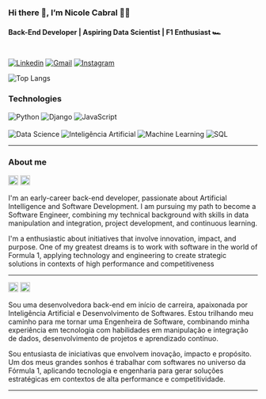 ### Hi there 👋, I’m Nicole Cabral 👩‍💻  
#### Back-End Developer | Aspiring Data Scientist | F1 Enthusiast 🏎️

#
[![Linkedin](https://img.shields.io/badge/LinkedIn-0077B5?style=for-the-badge&logo=linkedin&logoColor=white)](https://www.linkedin.com/in/devnicolecabral/)
[![Gmail](https://img.shields.io/badge/Gmail-D14836?style=for-the-badge&logo=gmail&logoColor=white)](mailto:devnicolecabral@gmail.com)
[![Instagram](https://img.shields.io/badge/Instagram-E4405F?style=for-the-badge&logo=instagram&logoColor=white)](https://www.instagram.com/devnicolecabral/)

![Top Langs](https://github-readme-stats.vercel.app/api/top-langs/?username=devnicolecabral&layout=compact&theme=ocean_dark)

### Technologies 
<div style="display: inline_block">
  <img align="center" alt="Python" src="https://img.shields.io/badge/Python-14354C?style=for-the-badge&logo=python&logoColor=white">
  <img align="center" alt="Django" src="https://img.shields.io/badge/Django-092E20?style=for-the-badge&logo=django&logoColor=white">
  <img align="center" alt="JavaScript" src="https://img.shields.io/badge/JavaScript-F7DF1E?style=for-the-badge&logo=javascript&logoColor=black">
  <br><br>
  <img align="center" alt="Data Science" src="https://img.shields.io/badge/Data%20Science-003B57?style=for-the-badge&logoColor=white">
  <img align="center" alt="Inteligência Artificial" src="https://img.shields.io/badge/AI-1E1E1E?style=for-the-badge&logoColor=white">
  <img align="center" alt="Machine Learning" src="https://img.shields.io/badge/Machine%20Learning-FF6F00?style=for-the-badge&logoColor=white">
  <img align="center" alt="SQL" src="https://img.shields.io/badge/SQL-4479A1?style=for-the-badge&logoColor=white">
</div>

---

### About me

<img src="https://cdn.jsdelivr.net/gh/hjnilsson/country-flags/svg/us.svg" width="20"/> <img src="https://cdn.jsdelivr.net/gh/hjnilsson/country-flags/svg/gb.svg" width="20"/>

I'm an early-career back-end developer, passionate about Artificial Intelligence and Software Development. I am pursuing my path to become a Software Engineer, combining my technical background with skills in data manipulation and integration, project development, and continuous learning.

I'm a enthusiastic about initiatives that involve innovation, impact, and purpose. One of my greatest dreams is to work with software in the world of Formula 1, applying technology and engineering to create strategic solutions in contexts of high performance and competitiveness

---

<img src="https://cdn.jsdelivr.net/gh/hjnilsson/country-flags/svg/br.svg" width="20"/> <img src="https://cdn.jsdelivr.net/gh/hjnilsson/country-flags/svg/pt.svg" width="20"/>


Sou uma desenvolvedora back-end em início de carreira, apaixonada por Inteligência Artificial e Desenvolvimento de Softwares. Estou trilhando meu caminho para me tornar uma Engenheira de Software, combinando minha experiência em tecnologia com habilidades em manipulação e integração de dados, desenvolvimento de projetos e aprendizado contínuo.

Sou entusiasta de iniciativas que envolvem inovação, impacto e propósito. Um dos meus grandes sonhos é trabalhar com softwares no universo da Fórmula 1, aplicando tecnologia e engenharia para gerar soluções estratégicas em contextos de alta performance e competitividade.

---


